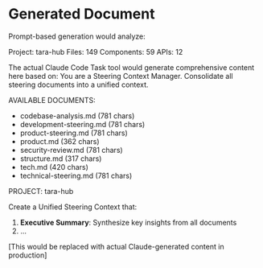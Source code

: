 # Generated Document
Prompt-based generation would analyze:

Project: tara-hub
Files: 149
Components: 59
APIs: 12

The actual Claude Code Task tool would generate comprehensive content here based on:
You are a Steering Context Manager. Consolidate all steering documents into a unified context.

AVAILABLE DOCUMENTS:
- codebase-analysis.md (781 chars)
- development-steering.md (781 chars)
- product-steering.md (781 chars)
- product.md (362 chars)
- security-review.md (781 chars)
- structure.md (317 chars)
- tech.md (420 chars)
- technical-steering.md (781 chars)

PROJECT: tara-hub

Create a Unified Steering Context that:

1. **Executive Summary**: Synthesize key insights from all documents
2. ...

[This would be replaced with actual Claude-generated content in production]
